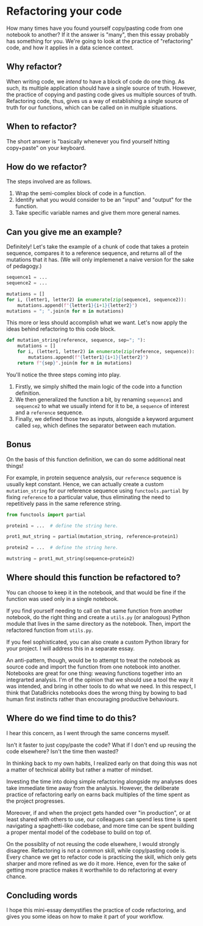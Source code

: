 # Refactoring your code

How many times have you found yourself copy/pasting code from one notebook to another?
If it the answer is "many", then this essay probably has something for you.
We're going to look at the practice of "refactoring" code,
and how it applies in a data science context.

## Why refactor?

When writing code, we _intend_ to have a block of code do one thing.
As such, its multiple application should have a single source of truth.
However, the practice of copying and pasting code
gives us multiple sources of truth.
Refactoring code, thus,
gives us a way of establishing a single source of truth for our functions,
which can be called on in multiple situations.

## When to refactor?

The short answer is "basically whenever you find yourself hitting copy+paste"
on your keyboard.

## How do we refactor?

The steps involved are as follows.

1. Wrap the semi-complex block of code in a function.
1. Identify what you would consider to be an "input" and "output" for the function.
1. Take specific variable names and give them more general names.

## Can you give me an example?

Definitely! Let's take the example of a chunk of code that takes a protein sequence,
compares it to a reference sequence,
and returns all of the mutations that it has.
(We will only implemenet a naive version for the sake of pedagogy.)

```python
sequence1 = ...
sequence2 = ...

mutations = []
for i, (letter1, letter2) in enumerate(zip(sequence1, sequence2)):
    mutations.append(f"{letter1}{i+1}{letter2}")
mutations = "; ".join(m for m in mutations)
```

This more or less should accomplish what we want.
Let's now apply the ideas behind refactoring to this code block.

```python
def mutation_string(reference, sequence, sep="; "):
    mutations = []
    for i, (letter1, letter2) in enumerate(zip(reference, sequence)):
        mutations.append(f"{letter1}{i+1}{letter2}")
    return f"{sep}".join(m for m in mutations)
```

You'll notice the three steps coming into play.

1. Firstly, we simply shifted the main logic of the code
into a function definition.
1. We then generalized the function a bit,
by renaming `sequence1` and `sequence2`
to what we usually intend for it to be, a `sequence` of interest and a `reference` sequence.
1. Finally, we defined those two as inputs,
alongside a keyword argument called `sep`,
which defines the separator between each mutation.

## Bonus

On the basis of this function definition,
we can do some additional neat things!

For example, in protein sequence analysis, our `reference` sequence is usually kept constant.
Hence, we can actually create a custom `mutation_string`
for our reference sequence using `functools.partial`
by fixing `reference` to a particular value,
thus eliminating the need to repetitively pass in the same reference string.

```python
from functools import partial

protein1 = ...  # define the string here.

prot1_mut_string = partial(mutation_string, reference=protein1)

protein2 = ...  # define the string here.

mutstring = prot1_mut_string(sequence=protein2)
```

## Where should this function be refactored to?

You can choose to keep it in the notebook, and that would be fine
if the function was used only in a single notebook.

If you find yourself needing to call on that same function from another notebook,
do the right thing and create a `utils.py` (or analogous) Python module
that lives in the same directory as the notebook.
Then, import the refactored function from `utils.py`.

If you feel sophisticated, you can also create a custom Python library
for your project. I will address this in a separate essay.

An anti-pattern, though, would be to attempt to treat the notebook as source code
and import the function from one notebook into another.
Notebooks are great for one thing:
weaving functions together into an integrarted analysis.
I'm of the opinion that we should use a tool the way it was intended,
and bring in other tools to do what we need.
In this respect, I think that DataBricks notebooks does the wrong thing
by bowing to bad human first instincts rather than encouraging productive behaviours.

## Where do we find time to do this?

I hear this concern, as I went through the same concerns myself.

Isn't it faster to just copy/paste the code?
What if I don't end up reusing the code elsewhere?
Isn't the time then wasted?

In thinking back to my own habits, I realized early on
that doing this was not a matter of technical ability
but rather a matter of mindset.

Investing the time into doing simple refactoring alongside my analyses
does take immediate time away from the analysis.
However, the deliberate practice of refactoring early on
earns back multiples of the time spent as the project progresses.

Moreover, if and when the project gets handed over "in production",
or at least shared with others to use,
our colleagues can spend less time is spent navigating a spaghetti-like codebase,
and more time can be spent building a proper mental model of the codebase
to build on top of.

On the possiblity of not reusing the code elsewhere,
I would strongly disagree.
Refactoring is not a common skill, while copy/pasting code is.
Every chance we get to refactor code is practicing the skill,
which only gets sharper and more refined as we do it more.
Hence, even for the sake of getting more practice
makes it worthwhile to do refactoring at every chance.

## Concluding words

I hope this mini-essay demystifies the practice of code refactoring,
and gives you some ideas on how to make it part of your workflow.
